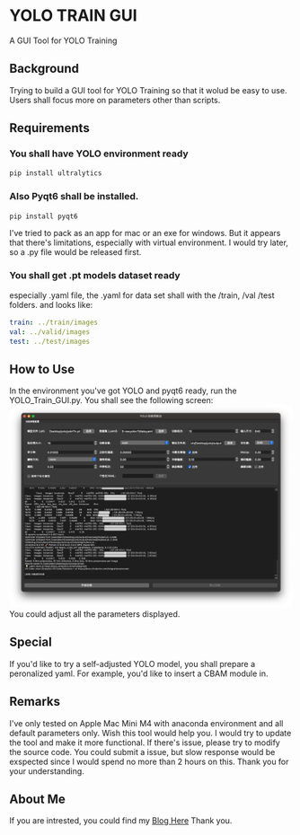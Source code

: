 # YOLO TRAIN GUI 
A GUI Tool for YOLO Training

## Background
Trying to build a GUI tool for YOLO Training so that it wolud be easy to use.
Users shall focus more on parameters other than scripts.

## Requirements
### You shall have YOLO environment ready
```bash
pip install ultralytics
```
### Also Pyqt6 shall be installed. 
```bash
pip install pyqt6
```
I've tried to pack as an app for mac or an exe for windows.
But it appears that there's limitations, especially with virtual environment.
I would try later, so a .py file would be released first.
### You shall get .pt models dataset ready
especially .yaml file, the .yaml for data set shall with the /train, /val /test folders. and looks like:
```yaml
train: ../train/images
val: ../valid/images
test: ../test/images
```
## How to Use
In the environment you've got YOLO and pyqt6 ready, run the YOLO_Train_GUI.py.
You shall see the following screen:
![ScreenShot](/img/screen_shot.png)
You could adjust all the parameters displayed.

## Special
If you'd like to try a self-adjusted YOLO model, you shall prepare a peronalized yaml.
For example, you'd like to insert a CBAM module in.

## Remarks
I've only tested on Apple Mac Mini M4 with anaconda environment and all default parameters only.
Wish this tool would help you.
I would try to update the tool and make it more functional.
If there's issue, please try to modify the source code.
You could submit a issue, but slow response would be exspected since I would spend no more than 2 hours on this. Thank you for your understanding.

## About Me
If you are intrested, you could find my [Blog Here](https://kevinblog.zone.id "Kevin's Blog")
Thank you.
